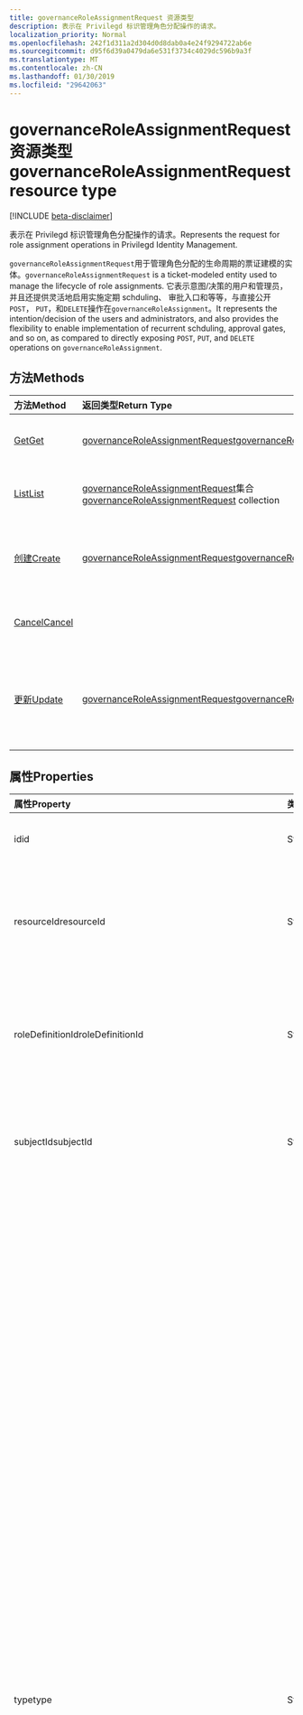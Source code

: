 ```yaml
---
title: governanceRoleAssignmentRequest 资源类型
description: 表示在 Privilegd 标识管理角色分配操作的请求。
localization_priority: Normal
ms.openlocfilehash: 242f1d311a2d304d0d8dab0a4e24f9294722ab6e
ms.sourcegitcommit: d95f6d39a0479da6e531f3734c4029dc596b9a3f
ms.translationtype: MT
ms.contentlocale: zh-CN
ms.lasthandoff: 01/30/2019
ms.locfileid: "29642063"
---
```

# <a name="governanceroleassignmentrequest-resource-type"></a><span data-ttu-id="fbb93-103">governanceRoleAssignmentRequest 资源类型</span><span class="sxs-lookup"><span data-stu-id="fbb93-103">governanceRoleAssignmentRequest resource type</span></span>

[!INCLUDE [beta-disclaimer](../../includes/beta-disclaimer.md)]

<span data-ttu-id="fbb93-104">表示在 Privilegd 标识管理角色分配操作的请求。</span><span class="sxs-lookup"><span data-stu-id="fbb93-104">Represents the request for role assignment operations in Privilegd Identity Management.</span></span>

<span data-ttu-id="fbb93-105">`governanceRoleAssignmentRequest`用于管理角色分配的生命周期的票证建模的实体。</span><span class="sxs-lookup"><span data-stu-id="fbb93-105">`governanceRoleAssignmentRequest` is a ticket-modeled entity used to manage the lifecycle of role assignments.</span></span> <span data-ttu-id="fbb93-106">它表示意图/决策的用户和管理员，并且还提供灵活地启用实施定期 schduling、 审批入口和等等，与直接公开`POST`， `PUT`，和`DELETE`操作在`governanceRoleAssignment`。</span><span class="sxs-lookup"><span data-stu-id="fbb93-106">It represents the intention/decision of the users and administrators, and also provides the flexibility to enable implementation of recurrent schduling, approval gates, and so on, as compared to directly exposing `POST`, `PUT`, and `DELETE` operations on `governanceRoleAssignment`.</span></span>

## <a name="methods"></a><span data-ttu-id="fbb93-107">方法</span><span class="sxs-lookup"><span data-stu-id="fbb93-107">Methods</span></span>

| <span data-ttu-id="fbb93-108">方法</span><span class="sxs-lookup"><span data-stu-id="fbb93-108">Method</span></span>          |<span data-ttu-id="fbb93-109">返回类型</span><span class="sxs-lookup"><span data-stu-id="fbb93-109">Return Type</span></span>  |<span data-ttu-id="fbb93-110">说明</span><span class="sxs-lookup"><span data-stu-id="fbb93-110">Description</span></span>|
|:------------|:--------|:--------|
|[<span data-ttu-id="fbb93-111">Get</span><span class="sxs-lookup"><span data-stu-id="fbb93-111">Get</span></span>](../api/governanceroleassignmentrequest-get.md) | [<span data-ttu-id="fbb93-112">governanceRoleAssignmentRequest</span><span class="sxs-lookup"><span data-stu-id="fbb93-112">governanceRoleAssignmentRequest</span></span>](../resources/governanceroleassignmentrequest.md)|<span data-ttu-id="fbb93-113">获取由 ID 指定的角色分配请求</span><span class="sxs-lookup"><span data-stu-id="fbb93-113">Get a role assignment request specified by ID.</span></span>  
|[<span data-ttu-id="fbb93-114">List</span><span class="sxs-lookup"><span data-stu-id="fbb93-114">List</span></span>](../api/governanceroleassignmentrequest-list.md) | <span data-ttu-id="fbb93-115">[governanceRoleAssignmentRequest](../resources/governanceroleassignmentrequest.md)集合</span><span class="sxs-lookup"><span data-stu-id="fbb93-115">[governanceRoleAssignmentRequest](../resources/governanceroleassignmentrequest.md)  collection</span></span>|<span data-ttu-id="fbb93-116">获取角色分配请求的资源。</span><span class="sxs-lookup"><span data-stu-id="fbb93-116">Get role assignment requests on a resource.</span></span>|
|[<span data-ttu-id="fbb93-117">创建</span><span class="sxs-lookup"><span data-stu-id="fbb93-117">Create</span></span>](../api/governanceroleassignmentrequest-post.md)|  [<span data-ttu-id="fbb93-118">governanceRoleAssignmentRequest</span><span class="sxs-lookup"><span data-stu-id="fbb93-118">governanceRoleAssignmentRequest</span></span>](../resources/governanceroleassignmentrequest.md)|<span data-ttu-id="fbb93-119">创建管理现有或新角色分配的生命周期的请求。</span><span class="sxs-lookup"><span data-stu-id="fbb93-119">Create a request to manage the lifecycle of existing or new role assignment.</span></span>|
|[<span data-ttu-id="fbb93-120">Cancel</span><span class="sxs-lookup"><span data-stu-id="fbb93-120">Cancel</span></span>](../api/governanceroleassignmentrequest-cancel.md)|  |<span data-ttu-id="fbb93-121">取消挂起的角色分配请求。</span><span class="sxs-lookup"><span data-stu-id="fbb93-121">Cancel a pending role assignment request.</span></span>|
|[<span data-ttu-id="fbb93-122">更新</span><span class="sxs-lookup"><span data-stu-id="fbb93-122">Update</span></span>](../api/governanceroleassignmentrequest-update.md)| [<span data-ttu-id="fbb93-123">governanceRoleAssignmentRequest</span><span class="sxs-lookup"><span data-stu-id="fbb93-123">governanceRoleAssignmentRequest</span></span>](../resources/governanceroleassignmentrequest.md)|<span data-ttu-id="fbb93-124">如果请求中的状态，管理员更新对请求的决策`PendingAdminDecision`。</span><span class="sxs-lookup"><span data-stu-id="fbb93-124">Administrators update the decisions on requests if the requests are in status of `PendingAdminDecision`.</span></span>|

## <a name="properties"></a><span data-ttu-id="fbb93-125">属性</span><span class="sxs-lookup"><span data-stu-id="fbb93-125">Properties</span></span>
| <span data-ttu-id="fbb93-126">属性</span><span class="sxs-lookup"><span data-stu-id="fbb93-126">Property</span></span>                  | <span data-ttu-id="fbb93-127">类型</span><span class="sxs-lookup"><span data-stu-id="fbb93-127">Type</span></span>          |<span data-ttu-id="fbb93-128">说明</span><span class="sxs-lookup"><span data-stu-id="fbb93-128">Description</span></span>|
|:--------------------------|:--------------|:----------|
|<span data-ttu-id="fbb93-129">id</span><span class="sxs-lookup"><span data-stu-id="fbb93-129">id</span></span>                         |<span data-ttu-id="fbb93-130">String</span><span class="sxs-lookup"><span data-stu-id="fbb93-130">String</span></span>         |<span data-ttu-id="fbb93-131">角色分配请求的 id。</span><span class="sxs-lookup"><span data-stu-id="fbb93-131">The id of the role assignment request.</span></span>|
|<span data-ttu-id="fbb93-132">resourceId</span><span class="sxs-lookup"><span data-stu-id="fbb93-132">resourceId</span></span>                 |<span data-ttu-id="fbb93-133">String</span><span class="sxs-lookup"><span data-stu-id="fbb93-133">String</span></span>         |<span data-ttu-id="fbb93-134">必需。</span><span class="sxs-lookup"><span data-stu-id="fbb93-134">Required.</span></span> <span data-ttu-id="fbb93-135">与关联的角色分配请求的资源的 id。</span><span class="sxs-lookup"><span data-stu-id="fbb93-135">The id of the resource which the role assignment request is associated with.</span></span>|
|<span data-ttu-id="fbb93-136">roleDefinitionId</span><span class="sxs-lookup"><span data-stu-id="fbb93-136">roleDefinitionId</span></span>           |<span data-ttu-id="fbb93-137">String</span><span class="sxs-lookup"><span data-stu-id="fbb93-137">String</span></span>         |<span data-ttu-id="fbb93-138">必需。</span><span class="sxs-lookup"><span data-stu-id="fbb93-138">Required.</span></span> <span data-ttu-id="fbb93-139">角色分配请求相关联的角色定义的 id。</span><span class="sxs-lookup"><span data-stu-id="fbb93-139">The id of the role definition which the role assignment request is associated with.</span></span>|
|<span data-ttu-id="fbb93-140">subjectId</span><span class="sxs-lookup"><span data-stu-id="fbb93-140">subjectId</span></span>                  |<span data-ttu-id="fbb93-141">String</span><span class="sxs-lookup"><span data-stu-id="fbb93-141">String</span></span>         |<span data-ttu-id="fbb93-142">必需。</span><span class="sxs-lookup"><span data-stu-id="fbb93-142">Required.</span></span> <span data-ttu-id="fbb93-143">其关联的角色分配请求的主题的 id。</span><span class="sxs-lookup"><span data-stu-id="fbb93-143">The id of the subject which the role assignment request is associated with.</span></span>|
|<span data-ttu-id="fbb93-144">type</span><span class="sxs-lookup"><span data-stu-id="fbb93-144">type</span></span>                       |<span data-ttu-id="fbb93-145">String</span><span class="sxs-lookup"><span data-stu-id="fbb93-145">String</span></span>         |<span data-ttu-id="fbb93-146">必需。</span><span class="sxs-lookup"><span data-stu-id="fbb93-146">Required.</span></span> <span data-ttu-id="fbb93-147">表示的角色分配操作的类型。</span><span class="sxs-lookup"><span data-stu-id="fbb93-147">Representing the the type of the operation on the role assignment.</span></span> <span data-ttu-id="fbb93-148">值可以是</span><span class="sxs-lookup"><span data-stu-id="fbb93-148">The value can be</span></span> <ul><li><span data-ttu-id="fbb93-149">`AdminAdd`： 管理员分配给角色; 用户/组</span><span class="sxs-lookup"><span data-stu-id="fbb93-149">`AdminAdd`: Adminstrators assign users/groups to roles;</span></span></li><li><span data-ttu-id="fbb93-150">`UserAdd`： 用户激活合格分配;</span><span class="sxs-lookup"><span data-stu-id="fbb93-150">`UserAdd`: Users activate eligible assignments;</span></span></li><li> <span data-ttu-id="fbb93-151">`AdminUpdate`： 管理员更改现有角色分配</span><span class="sxs-lookup"><span data-stu-id="fbb93-151">`AdminUpdate`: Adminstrators change existing role assignments</span></span></li><li><span data-ttu-id="fbb93-152">`AdminRemove`： 管理员角色中移除用户/组</span><span class="sxs-lookup"><span data-stu-id="fbb93-152">`AdminRemove`: Adminstrators remove users/groups from roles;</span></span><li><span data-ttu-id="fbb93-153">`UserRemove`： 用户停用活动的工作分配;</span><span class="sxs-lookup"><span data-stu-id="fbb93-153">`UserRemove`: Users deactivate active assignments;</span></span><li><span data-ttu-id="fbb93-154">`UserExtend`： 用户请求扩展其即将过期的分配;</span><span class="sxs-lookup"><span data-stu-id="fbb93-154">`UserExtend`: Users request to extend their expiring assignments;</span></span></li><li><span data-ttu-id="fbb93-155">`AdminExtend`： 管理员扩展即将过期的工作分配。</span><span class="sxs-lookup"><span data-stu-id="fbb93-155">`AdminExtend`: Administrators extend expiring assignments.</span></span></li><li><span data-ttu-id="fbb93-156">`UserRenew`: 续订其过期的分配; 用户申请</span><span class="sxs-lookup"><span data-stu-id="fbb93-156">`UserRenew`: Users request to renew their expired assignments;</span></span></li><li><span data-ttu-id="fbb93-157">`AdminRenew`： 管理员扩展即将过期的工作分配。</span><span class="sxs-lookup"><span data-stu-id="fbb93-157">`AdminRenew`: Administrators extend expiring assignments.</span></span></li></ul>|
|<span data-ttu-id="fbb93-158">assignmentState</span><span class="sxs-lookup"><span data-stu-id="fbb93-158">assignmentState</span></span>|<span data-ttu-id="fbb93-159">String</span><span class="sxs-lookup"><span data-stu-id="fbb93-159">String</span></span>  |<span data-ttu-id="fbb93-160">必需。</span><span class="sxs-lookup"><span data-stu-id="fbb93-160">Required.</span></span> <span data-ttu-id="fbb93-161">工作分配状态。</span><span class="sxs-lookup"><span data-stu-id="fbb93-161">The state of the assignment.</span></span> <span data-ttu-id="fbb93-162">值可以是</span><span class="sxs-lookup"><span data-stu-id="fbb93-162">The value can be</span></span> <ul><li> <span data-ttu-id="fbb93-163">`Eligible`合格的分配</span><span class="sxs-lookup"><span data-stu-id="fbb93-163">`Eligible` for eligible assignment</span></span></li><li> <span data-ttu-id="fbb93-164">`Active`-如果直接分配`Active`的管理员，或激活合格工作分配的用户。</span><span class="sxs-lookup"><span data-stu-id="fbb93-164">`Active` - if it is directly assigned `Active` by administrators, or activated on an eligible assignment by the users.</span></span></li></ul>|
|<span data-ttu-id="fbb93-165">requestedDateTime</span><span class="sxs-lookup"><span data-stu-id="fbb93-165">requestedDateTime</span></span>          |<span data-ttu-id="fbb93-166">DateTimeOffset</span><span class="sxs-lookup"><span data-stu-id="fbb93-166">DateTimeOffset</span></span> |<span data-ttu-id="fbb93-167">只读。</span><span class="sxs-lookup"><span data-stu-id="fbb93-167">Read-only.</span></span> <span data-ttu-id="fbb93-168">请求创建时间。</span><span class="sxs-lookup"><span data-stu-id="fbb93-168">The request create time.</span></span> <span data-ttu-id="fbb93-169">时间戳类型表示采用 ISO 8601 格式的日期和时间信息，始终采用 UTC 时区。</span><span class="sxs-lookup"><span data-stu-id="fbb93-169">The Timestamp type represents date and time information using ISO 8601 format and is always in UTC time.</span></span> <span data-ttu-id="fbb93-170">例如，2014 年 1 月 1 日午夜 UTC 如下所示：`'2014-01-01T00:00:00Z'`</span><span class="sxs-lookup"><span data-stu-id="fbb93-170">For example, midnight UTC on Jan 1, 2014 would look like this: `'2014-01-01T00:00:00Z'`</span></span>|
|<span data-ttu-id="fbb93-171">计划</span><span class="sxs-lookup"><span data-stu-id="fbb93-171">schedule</span></span>                   |[<span data-ttu-id="fbb93-172">governanceSchedule</span><span class="sxs-lookup"><span data-stu-id="fbb93-172">governanceSchedule</span></span>](governanceschedule.md)|<span data-ttu-id="fbb93-173">角色分配请求的计划对象。</span><span class="sxs-lookup"><span data-stu-id="fbb93-173">The schedule object of the role assignment request.</span></span>|
|<span data-ttu-id="fbb93-174">原因</span><span class="sxs-lookup"><span data-stu-id="fbb93-174">reason</span></span>                     |<span data-ttu-id="fbb93-175">String</span><span class="sxs-lookup"><span data-stu-id="fbb93-175">String</span></span>         |<span data-ttu-id="fbb93-176">用户和管理员提供的一条消息时创建有关为什么需要请求。</span><span class="sxs-lookup"><span data-stu-id="fbb93-176">A message provided by users and administrators when create the request about why it is needed.</span></span>|
|<span data-ttu-id="fbb93-177">状态</span><span class="sxs-lookup"><span data-stu-id="fbb93-177">status</span></span>                     |[<span data-ttu-id="fbb93-178">governanceRoleAssignmentRequestStatus</span><span class="sxs-lookup"><span data-stu-id="fbb93-178">governanceRoleAssignmentRequestStatus</span></span>](governanceroleassignmentrequeststatus.md)         |<span data-ttu-id="fbb93-179">角色分配请求的状态。</span><span class="sxs-lookup"><span data-stu-id="fbb93-179">The status of the role assignment request.</span></span>|
|<span data-ttu-id="fbb93-180">linkedEligibleRoleAssignmentId</span><span class="sxs-lookup"><span data-stu-id="fbb93-180">linkedEligibleRoleAssignmentId</span></span>|<span data-ttu-id="fbb93-181">String</span><span class="sxs-lookup"><span data-stu-id="fbb93-181">String</span></span>        |<span data-ttu-id="fbb93-182">如果这是角色激活请求，它所表示的 id`eligible assignment`所引用;否则，值为`null`。</span><span class="sxs-lookup"><span data-stu-id="fbb93-182">If this is a request for role activation, it represents the id of the `eligible assignment` being referred; Otherwise, the value is `null`.</span></span> |



## <a name="relationships"></a><span data-ttu-id="fbb93-183">关系</span><span class="sxs-lookup"><span data-stu-id="fbb93-183">Relationships</span></span>
| <span data-ttu-id="fbb93-184">关系</span><span class="sxs-lookup"><span data-stu-id="fbb93-184">Relationship</span></span> | <span data-ttu-id="fbb93-185">类型</span><span class="sxs-lookup"><span data-stu-id="fbb93-185">Type</span></span>                                |<span data-ttu-id="fbb93-186">说明</span><span class="sxs-lookup"><span data-stu-id="fbb93-186">Description</span></span>|
|:-------------|:----------------------------------|:----------|
|<span data-ttu-id="fbb93-187">资源</span><span class="sxs-lookup"><span data-stu-id="fbb93-187">resource</span></span>      |[<span data-ttu-id="fbb93-188">governanceResource</span><span class="sxs-lookup"><span data-stu-id="fbb93-188">governanceResource</span></span>](../resources/governanceresource.md)            |<span data-ttu-id="fbb93-189">只读。</span><span class="sxs-lookup"><span data-stu-id="fbb93-189">Read-only.</span></span> <span data-ttu-id="fbb93-190">旨在请求的资源。</span><span class="sxs-lookup"><span data-stu-id="fbb93-190">The resource that the request aims to.</span></span> |
|<span data-ttu-id="fbb93-191">roleDefinition</span><span class="sxs-lookup"><span data-stu-id="fbb93-191">roleDefinition</span></span>|[<span data-ttu-id="fbb93-192">governanceRoleDefinition</span><span class="sxs-lookup"><span data-stu-id="fbb93-192">governanceRoleDefinition</span></span>](../resources/governanceroledefinition.md)|<span data-ttu-id="fbb93-193">只读。</span><span class="sxs-lookup"><span data-stu-id="fbb93-193">Read-only.</span></span> <span data-ttu-id="fbb93-194">请求旨在角色定义。</span><span class="sxs-lookup"><span data-stu-id="fbb93-194">The role definition that the request aims to.</span></span> |
|<span data-ttu-id="fbb93-195">主题</span><span class="sxs-lookup"><span data-stu-id="fbb93-195">subject</span></span>       |[<span data-ttu-id="fbb93-196">governanceSubject</span><span class="sxs-lookup"><span data-stu-id="fbb93-196">governanceSubject</span></span>](../resources/governancesubject.md)|<span data-ttu-id="fbb93-197">只读。</span><span class="sxs-lookup"><span data-stu-id="fbb93-197">Read-only.</span></span> <span data-ttu-id="fbb93-198">用户/组主体。</span><span class="sxs-lookup"><span data-stu-id="fbb93-198">The user/group principal.</span></span>|

### <a name="json-representation"></a><span data-ttu-id="fbb93-199">JSON 表示形式</span><span class="sxs-lookup"><span data-stu-id="fbb93-199">JSON representation</span></span>

<span data-ttu-id="fbb93-200">下面是资源的 JSON 表示形式。</span><span class="sxs-lookup"><span data-stu-id="fbb93-200">Here is a JSON representation of the resource.</span></span>

<!-- {
  "blockType": "resource",
  "optionalProperties": [

  ],
  "@odata.type": "microsoft.graph.governanceRoleAssignmentRequest"
}-->

```json
{
  "id": "String (identifier)",
  "resourceId": "String",
  "roleDefinitionId": "String",
  "subjectId": "String",
  "type": "String",
  "assignmentState": "String",
  "reason": "String",
  "requestedDateTime": "String (timestamp)",
  "schedule": {"@odata.type": "microsoft.graph.governanceSchedule"},
  "status": {"@odata.type": "microsoft.graph.governanceRoleAssignmentRequestStatus"},
  "linkedEligibleRoleAssignmentId": "String"
}

```

<!-- uuid: 8fcb5dbc-d5aa-4681-8e31-b001d5168d79
2015-10-25 14:57:30 UTC -->
<!--
{
  "type": "#page.annotation",
  "description": "governanceRoleAssignmentRequest",
  "keywords": "",
  "section": "documentation",
  "tocPath": "",
  "suppressions": [
    "Error: /api-reference/beta/resources/governanceroleassignmentrequest.md:\r\n      Exception processing links.\r\n    System.ArgumentException: Link Definition was null. Link text: !INCLUDE [beta-disclaimer](../../includes/beta-disclaimer.md)\r\n      at ApiDoctor.Validation.DocFile.get_LinkDestinations()\r\n      at ApiDoctor.Validation.DocSet.ValidateLinks(Boolean includeWarnings, String[] relativePathForFiles, IssueLogger issues, Boolean requireFilenameCaseMatch, Boolean printOrphanedFiles)"
  ]
}
-->
